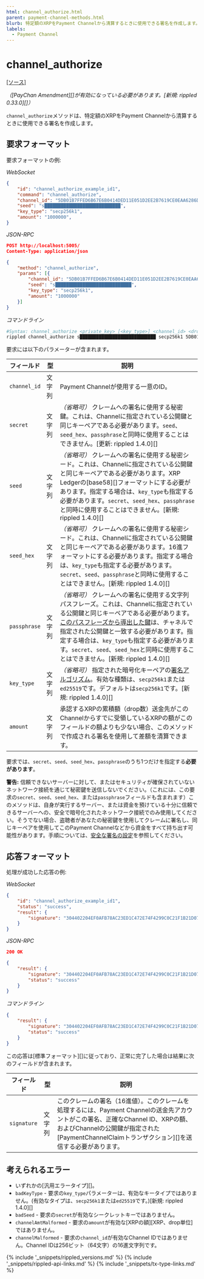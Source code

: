 ```yaml
---
html: channel_authorize.html
parent: payment-channel-methods.html
blurb: 特定額のXRPをPayment Channelから清算するときに使用できる署名を作成します。
labels:
  - Payment Channel
---
```

# channel_authorize
[[ソース]](https://github.com/ripple/rippled/blob/d4a56f223a3b80f64ff70b4e90ab6792806929ca/src/ripple/rpc/handlers/PayChanClaim.cpp#L41 "Source")

_（[PayChan Amendment][]が有効になっている必要があります。[新規: rippled 0.33.0][]）_

`channel_authorize`メソッドは、特定額のXRPをPayment Channelから清算するときに使用できる署名を作成します。

## 要求フォーマット
要求フォーマットの例:

<!-- MULTICODE_BLOCK_START -->

*WebSocket*

```json
{
    "id": "channel_authorize_example_id1",
    "command": "channel_authorize",
    "channel_id": "5DB01B7FFED6B67E6B0414DED11E051D2EE2B7619CE0EAA6286D67A3A4D5BDB3",
    "seed": "s████████████████████████████",
    "key_type": "secp256k1",
    "amount": "1000000",
}
```

*JSON-RPC*

```json
POST http://localhost:5005/
Content-Type: application/json

{
    "method": "channel_authorize",
    "params": [{
        "channel_id": "5DB01B7FFED6B67E6B0414DED11E051D2EE2B7619CE0EAA6286D67A3A4D5BDB3",
        "seed": "s████████████████████████████",
        "key_type": "secp256k1",
        "amount": "1000000"
    }]
}
```

*コマンドライン*

```sh
#Syntax: channel_authorize <private_key> [<key_type>] <channel_id> <drops>
rippled channel_authorize s████████████████████████████ secp256k1 5DB01B7FFED6B67E6B0414DED11E051D2EE2B7619CE0EAA6286D67A3A4D5BDB3 1000000
```

<!-- MULTICODE_BLOCK_END -->

要求には以下のパラメーターが含まれます。

| フィールド | 型 | 説明        |
|-------|------|-------------|
| `channel_id` | 文字列 | Payment Channelが使用する一意のID。
| `secret` | 文字列 | _（省略可）_ クレームへの署名に使用する秘密鍵。これは、Channelに指定されている公開鍵と同じキーペアである必要があります。`seed`、`seed_hex`、`passphrase`と同時に使用することはできません。[更新: rippled 1.4.0][] |
| `seed ` | 文字列 | _（省略可）_ クレームへの署名に使用する秘密シード。これは、Channelに指定されている公開鍵と同じキーペアである必要があります。XRP Ledgerの[base58][]フォーマットにする必要があります。指定する場合は、`key_type`も指定する必要があります。`secret`、`seed_hex`、`passphrase`と同時に使用することはできません。[新規: rippled 1.4.0][] |
| `seed_hex` | 文字列 | _（省略可）_ クレームへの署名に使用する秘密シード。これは、Channelに指定されている公開鍵と同じキーペアである必要があります。16進フォーマットにする必要があります。指定する場合は、`key_type`も指定する必要があります。`secret`、`seed`、`passphrase`と同時に使用することはできません。[新規: rippled 1.4.0][] |
| `passphrase` | 文字列 | _（省略可）_ クレームへの署名に使用する文字列パスフレーズ。これは、Channelに指定されている公開鍵と同じキーペアである必要があります。[このパスフレーズから導出した鍵](cryptographic-keys.html#鍵導出)は、チャネルで指定された公開鍵と一致する必要があります。指定する場合は、`key_type`も指定する必要があります。`secret`、`seed`、`seed_hex`と同時に使用することはできません。[新規: rippled 1.4.0][] |
| `key_type` | 文字列 | _（省略可）_ 指定された暗号化キーペアの[署名アルゴリズム](cryptographic-keys.html#署名アルゴリズム)。有効な種類は、`secp256k1`または`ed25519`です。デフォルトは`secp256k1`です。[新規: rippled 1.4.0][] |
| `amount` | 文字列 | 承認するXRPの累積額（drop数）送金先がこのChannelからすでに受領しているXRPの額がこのフィールドの額よりも少ない場合、このメソッドで作成される署名を使用して差額を清算できます。 |

要求では、`secret`、`seed`、`seed_hex`、`passphrase`のうち1つだけを指定する**必要があります**。

**警告:** 信頼できないサーバーに対して、またはセキュリティが確保されていないネットワーク接続を通じて秘密鍵を送信しないでください。（これには、この要求の`secret`、`seed`、`seed_hex`、または`passphrase`フィールドも含まれます）このメソッドは、自身が実行するサーバー、または資金を預けている十分に信頼できるサーバーへの、安全で暗号化されたネットワーク接続でのみ使用してください。そうでない場合、盗聴者があなたの秘密鍵を使用してクレームに署名し、同じキーペアを使用してこのPayment Channelなどから資金をすべて持ち出す可能性があります。手順については、[安全な署名の設定](secure-signing.html)を参照してください。

## 応答フォーマット

処理が成功した応答の例:

<!-- MULTICODE_BLOCK_START -->

*WebSocket*

```json
{
    "id": "channel_authorize_example_id1",
    "status": "success",
    "result": {
        "signature": "304402204EF0AFB78AC23ED1C472E74F4299C0C21F1B21D07EFC0A3838A420F76D783A400220154FB11B6F54320666E4C36CA7F686C16A3A0456800BBC43746F34AF50290064",
    }
}
```

*JSON-RPC*

```json
200 OK

{
    "result": {
        "signature": "304402204EF0AFB78AC23ED1C472E74F4299C0C21F1B21D07EFC0A3838A420F76D783A400220154FB11B6F54320666E4C36CA7F686C16A3A0456800BBC43746F34AF50290064",
        "status": "success"
    }
}
```

*コマンドライン*

```json
{
    "result": {
        "signature": "304402204EF0AFB78AC23ED1C472E74F4299C0C21F1B21D07EFC0A3838A420F76D783A400220154FB11B6F54320666E4C36CA7F686C16A3A0456800BBC43746F34AF50290064",
        "status": "success"
    }
}
```

<!-- MULTICODE_BLOCK_END -->

この応答は[標準フォーマット][]に従っており、正常に完了した場合は結果に次のフィールドが含まれます。

| フィールド | 型 | 説明        |
|-------|------|-------------|
| `signature` | 文字列 | このクレームの署名（16進値）。このクレームを処理するには、Payment Channelの送金先アカウントがこの署名、正確なChannel ID、XRPの額、およびChannelの公開鍵が指定された[PaymentChannelClaimトランザクション][]を送信する必要があります。 |

## 考えられるエラー

* いずれかの[汎用エラータイプ][]。
* `badKeyType` - 要求の`key_type`パラメーターは、有効なキータイプではありません。(有効なタイプは、`secp256k1`または`ed25519`です。)[新規: rippled 1.4.0][]
* `badSeed` - 要求の`secret`が有効なシークレットキーではありません。
* `channelAmtMalformed` - 要求の`amount`が有効な[XRPの額][XRP、drop単位]ではありません。
* `channelMalformed` - 要求の`channel_id`が有効なChannel IDではありません。Channel IDは256ビット（64文字）の16進文字列です。


{% include '_snippets/rippled_versions.md' %}
{% include '_snippets/rippled-api-links.md' %}
{% include '_snippets/tx-type-links.md' %}

